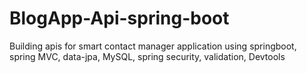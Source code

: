 # BlogApp-Api-spring-boot
Building apis for smart contact manager application using springboot, spring MVC, data-jpa, MySQL, spring security, validation, Devtools
